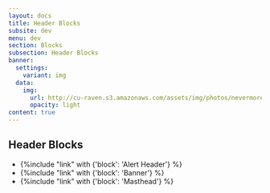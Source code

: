 ```yaml
---
layout: docs
title: Header Blocks
subsite: dev
menu: dev
section: Blocks
subsection: Header Blocks
banner:
  settings:
    variant: img
  data:
    img:
      url: http://cu-raven.s3.amazonaws.com/assets/img/photos/nevermore.jpg
      opacity: light
content: true
---
```

## Header Blocks

- {%include "link" with {'block': 'Alert Header'} %}
- {%include "link" with {'block': 'Banner'} %}
- {%include "link" with {'block': 'Masthead'} %}
